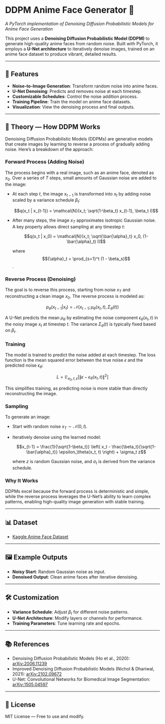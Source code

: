 # DDPM Anime Face Generator 🎨

*A PyTorch implementation of Denoising Diffusion Probabilistic Models for Anime Face Generation*

This project uses a **Denoising Diffusion Probabilistic Model (DDPM)** to generate high-quality anime faces from random noise. Built with PyTorch, it employs a **U-Net architecture** to iteratively denoise images, trained on an anime face dataset to produce vibrant, detailed results.

---

## 🚀 Features

* **Noise-to-Image Generation**: Transform random noise into anime faces.
* **U-Net Denoising**: Predicts and removes noise at each timestep.
* **Customizable Schedules**: Control the noise addition process.
* **Training Pipeline**: Train the model on anime face datasets.
* **Visualization**: View the denoising process and final outputs.

---

## 📜 Theory — How DDPM Works

Denoising Diffusion Probabilistic Models (DDPMs) are generative models that create images by learning to reverse a process of gradually adding noise. Here’s a breakdown of the approach:

### **Forward Process (Adding Noise)**

The process begins with a real image, such as an anime face, denoted as $x_0$. Over a series of $T$ steps, small amounts of Gaussian noise are added to the image:

- At each step $t$, the image $x_{t-1}$ is transformed into $x_t$ by adding noise scaled by a variance schedule $\beta_t$:

  $$q(x_t | x_{t-1}) = \mathcal{N}(x_t; \sqrt{1-\beta_t} x_{t-1}, \beta_t I)$$

- After many steps, the image $x_T$ approximates isotropic Gaussian noise. A key property allows direct sampling at any timestep $t$:

  $$q(x_t | x_0) = \mathcal{N}(x_t; \sqrt{\bar{\alpha}_t} x_0, (1-\bar{\alpha}_t) I)$$

  where $${\alpha}_t = \prod_{s=1}^t (1 - \beta_s)$$
.

### **Reverse Process (Denoising)**

The goal is to reverse this process, starting from noise $x_T$ and reconstructing a clean image $x_0$. The reverse process is modeled as:

  $$p_\theta(x_{t-1} | x_t) = \mathcal{N}(x_{t-1}; \mu_\theta(x_t, t), \Sigma_\theta(t))$$

A U-Net predicts the mean $\mu_\theta$ by estimating the noise component $\epsilon_\theta(x_t, t)$ in the noisy image $x_t$ at timestep $t$. The variance $\Sigma_\theta(t)$ is typically fixed based on $\beta_t$.

### **Training**

The model is trained to predict the noise added at each timestep. The loss function is the mean squared error between the true noise $\epsilon$ and the predicted noise $\epsilon_\theta$:

  $$L = \mathbb{E}_{x_0, t, \epsilon} \left[ \|\epsilon - \epsilon_\theta(x_t, t)\|^2 \right]$$

This simplifies training, as predicting noise is more stable than directly reconstructing the image.

### **Sampling**

To generate an image:
- Start with random noise $x_T \sim \mathcal{N}(0, I)$.
- Iteratively denoise using the learned model:

  $$x_{t-1} = \frac{1}{\sqrt{1-\beta_t}} \left( x_t - \frac{\beta_t}{\sqrt{1-\bar{\alpha}_t}} \epsilon_\theta(x_t, t) \right) + \sigma_t z$$

  where $z$ is random Gaussian noise, and $\sigma_t$ is derived from the variance schedule.

### **Why It Works**

DDPMs excel because the forward process is deterministic and simple, while the reverse process leverages the U-Net’s ability to learn complex patterns, enabling high-quality image generation with stable training.

---

## 📊 Dataset

* [Kaggle Anime Face Dataset](https://www.kaggle.com/datasets/splcher/animefacedataset)

---

## 🖼 Example Outputs

* **Noisy Start**: Random Gaussian noise as input.
* **Denoised Output**: Clean anime faces after iterative denoising.

---

## 🛠 Customization

* **Variance Schedule**: Adjust $\beta_t$ for different noise patterns.
* **U-Net Architecture**: Modify layers or channels for performance.
* **Training Parameters**: Tune learning rate and epochs.

---

## 📚 References

* Denoising Diffusion Probabilistic Models (Ho et al., 2020): [arXiv:2006.11239](https://arxiv.org/abs/2006.11239)
* Improved Denoising Diffusion Probabilistic Models (Nichol & Dhariwal, 2021): [arXiv:2102.09672](https://arxiv.org/abs/2102.09672)
* U-Net: Convolutional Networks for Biomedical Image Segmentation: [arXiv:1505.04597](https://arxiv.org/abs/1505.04597)

---

## 📄 License

MIT License — Free to use and modify.